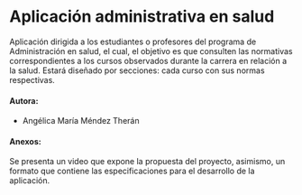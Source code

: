 # Aplicación administrativa en salud
Aplicación dirigida a los estudiantes o profesores del programa de Administración en salud, el cual, el objetivo es que consulten las normativas correspondientes a los cursos observados durante la carrera en relación a la salud. Estará diseñado por secciones: cada curso con sus normas respectivas. 

#### Autora: 
- Angélica María Méndez Therán 

#### Anexos:
Se presenta un video que expone la propuesta del proyecto, asimismo, un formato que contiene las especificaciones para el desarrollo de la aplicación.
